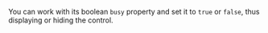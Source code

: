 You can work with its boolean `busy` property and set it to `true` or `false`, thus displaying or hiding the control.

<snippet id='activity-indicator-setting-busy'/>
<snippet id='activity-indicator-setting-busy-code'/>
<snippet id='activity-indicator-setting-busy-code-ts'/>
